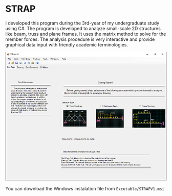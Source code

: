# STRAP
I developed this program during the 3rd-year of my undergraduate study using C\#. The program is developed to analyze small-scale 2D structures like beam, truss and plane frames. It uses the matrix method to solve for the member forces. The analysis procedure is very interactive and provide graphical data input with friendly academic terminologies. 

![screenShot](src/Resources/STRAP_StartPage.PNG)

You can download the Windows instalation file from `Excutable/STRAPV1.msi` 
